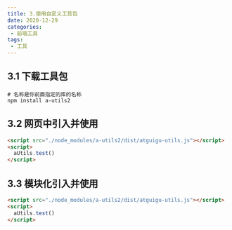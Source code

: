 ```yaml
---
title: 3.使用自定义工具包
date: 2020-12-29
categories:
 - 前端工具
tags: 
 - 工具
---
```


## 	3.1 下载工具包

```shell
# 名称是你前面指定的库的名称
npm install a-utils2
```

## 	3.2 网页中引入并使用

```html
<script src="./node_modules/a-utils2/dist/atguigu-utils.js"></script>
<script>
  aUtils.test()
</script>
```

## 	3.3 模块化引入并使用

```html
<script src="./node_modules/a-utils2/dist/atguigu-utils.js"></script>
<script>
  aUtils.test()
</script>
```